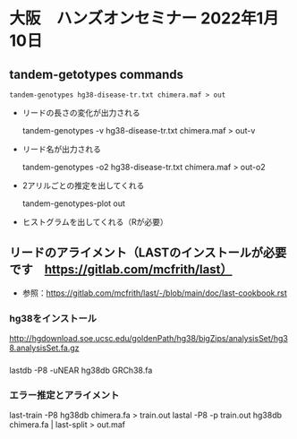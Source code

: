 # 大阪　ハンズオンセミナー 2022年1月10日


## tandem-getotypes commands

    tandem-genotypes hg38-disease-tr.txt chimera.maf > out

* リードの長さの変化が出力される

    tandem-genotypes -v hg38-disease-tr.txt chimera.maf > out-v

* リード名が出力される

    tandem-genotypes -o2 hg38-disease-tr.txt chimera.maf > out-o2

* 2アリルごとの推定を出してくれる

    tandem-genotypes-plot out
    
* ヒストグラムを出してくれる（Rが必要）


## リードのアライメント（LASTのインストールが必要です　https://gitlab.com/mcfrith/last）

* 参照：https://gitlab.com/mcfrith/last/-/blob/main/doc/last-cookbook.rst

### hg38をインストール

http://hgdownload.soe.ucsc.edu/goldenPath/hg38/bigZips/analysisSet/hg38.analysisSet.fa.gz

### 

lastdb -P8 -uNEAR hg38db GRCh38.fa 

### エラー推定とアライメント

last-train -P8 hg38db chimera.fa > train.out
lastal -P8 -p train.out  hg38db chimera.fa | last-split > out.maf
